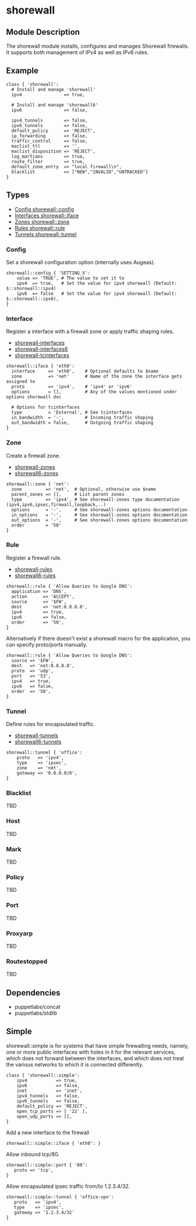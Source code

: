# shorewall

## Module Description

The shorewall module installs, configures and manages Shorewall firewalls. It supports both management of IPv4 as well as IPv6 rules.

## Example

```puppet
class { 'shorewall':
  # Install and manage 'shorewall'
  ipv4                => true,

  # Install and manage 'shorewall6'
  ipv6                => false,

  ipv4_tunnels        => false,
  ipv6_tunnels        => false,
  default_policy      => 'REJECT',
  ip_forwarding       => false,
  traffic_control     => false,
  maclist_ttl         => '',
  maclist_disposition => 'REJECT',
  log_martians        => true,
  route_filter        => true,
  default_zone_entry  => "local firewall\n",
  blacklist           => ["NEW","INVALID","UNTRACKED"]
}
```

## Types

* [Config shorewall::config](#Config)
* [Interfaces shorewall::iface](#Interface)
* [Zones shorewall::zone](#Zone)
* [Rules shorewall::rule](#Rule)
* [Tunnels shorewall::tunnel](#Tunnel)

### Config

Set a shorewall configuration option (internally uses Augeas).

```puppet
shorewall::config { 'SETTING_X':
    value => 'TRUE', # The value to set it to
    ipv4  => true,   # Set the value for ipv4 shorewall (Default: $::shorewall::ipv4)
    ipv6  => false   # Set the value for ipv4 shorewall (Default: $::shorewall::ipv6),
}
```

### Interface

Register a interface with a firewall zone or apply traffic shaping rules.

* [shorewall-interfaces](http://shorewall.net/manpages/shorewall-interfaces.html)
* [shorewall-interfaces6](http://shorewall.net/manpages/shorewall6-interfaces.html)
* [shorewall-tcinterfaces](http://shorewall.net/manpages/shorewall-tcinterfaces.html)

```puppet
shorewall::iface { 'eth0':
  interface     => 'eth0',    # Optional defaults to $name
  zone          => 'net'      # Name of the zone the interface gets assigned to
  proto         => 'ipv4',    # 'ipv4' or 'ipv6'
  options       = [],         # Any of the values mentioned under options shorewall doc

  # Options for tcinterfaces
  type          = 'External', # See tcinterfaces
  in_bandwidth  = '-',        # Incoming traffic shaping
  out_bandwidth = false,      # Outgoing traffic shaping
}
```

### Zone

Create a firewall zone.

* [shorewall-zones](http://shorewall.net/manpages/shorewall-zones.html)
* [shorewall6-zones](http://shorewall.net/manpages/shorewall6-zones.html)

```puppet
shorewall::zone { 'net':
  zone         => 'net',  # Optional, otherwise use $name
  parent_zones => [],     # List parent zones
  type         => 'ipv4', # See shorewall-zones type documentation (ipv4,ipv6,ipsec,firewall,loopback,..)
  options      = '-',     # See shorewall-zones options documentation
  in_options   = '-',     # See shorewall-zones options documentation
  out_options  = '-',     # See shorewall-zones options documentation
  order        = '50'
}
```

### Rule

Register a firewall rule.

* [shorewall-rules](http://shorewall.net/manpages/shorewall-rules.html)
* [shorewall6-rules](http://shorewall.net/manpages/shorewall6-rules.html)

```puppet
shorewall::rule { 'Allow Queries to Google DNS':
  application => 'DNS',
  action      => 'ACCEPT',
  source      => '$FW',
  dest        => 'net:8.8.8.8',
  ipv4        => true,
  ipv6        => false,
  order       => '50',
}
```

Alternatively if there doesn't exist a shorewall macro for the application, you can specify proto/ports manually.

```puppet
shorewall::rule { 'Allow Queries to Google DNS':
  source => '$FW',
  dest   => 'net:8.8.8.8',
  proto  => 'udp',
  port   => '53',
  ipv4   => true,
  ipv6   => false,
  order  => '50',
}
```

### Tunnel

Define rules for encapsulated traffic.

* [shorewall-tunnels](http://shorewall.net/manpages/shorewall-tunnels.html)
* [shorewall6-tunnels](http://shorewall.net/manpages/shorewall6-tunnels.html)

```puppet
shorewall::tunnel { 'office':
    proto   => 'ipv4',
    type    => 'ipsec',
    zone    => 'net',
    gateway => '0.0.0.0/0',
}
```

### Blacklist
TBD

### Host
TBD

### Mark
TBD

### Policy
TBD

### Port
TBD

### Proxyarp
TBD

### Routestopped
TBD

## Dependencies

* puppetlabs/concat
* puppetlabs/stdlib

## Simple

shorewall::simple is for systems that have simple firewalling needs, namely, one or more public interfaces with holes in it for the relevant services, which does not forward between the interfaces, and which does not treat the various networks to which it is connected differently.

```puppet
class { 'shorewall::simple':
    ipv4           => true,
    ipv6           => false,
    inet           => 'inet',
    ipv4_tunnels   => false,
    ipv6_tunnels   => false,
    default_policy => 'REJECT',
    open_tcp_ports => [ '22' ],
    open_udp_ports => [],
}
```

Add a new interface to the firewall

```puppet
shorewall::simple::iface { 'eth0': }
```

Allow inbound tcp/80.

```puppet
shorewall::simple::port { '80':
   proto => 'tcp',
}
```

Allow encapsulated ipsec traffic from/to 1.2.3.4/32.

```puppet
shorewall::simple::tunnel { 'office-vpn':
   proto   => 'ipv4',
   type    => 'ipsec',
   gateway => '1.2.3.4/32'
}
